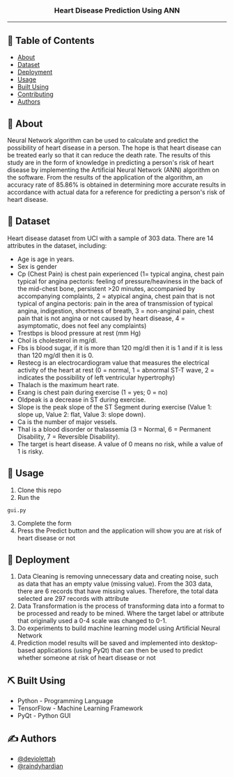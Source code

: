 
<h3 align="center">Heart Disease Prediction Using ANN</h3>


---


## 📝 Table of Contents

- [About](#about)
- [Dataset](#dataset)
- [Deployment](#deployment)
- [Usage](#usage)
- [Built Using](#built_using)
- [Contributing](../CONTRIBUTING.md)
- [Authors](#authors)


## 🧐 About <a name = "about"></a>

Neural Network algorithm can be used to calculate and predict the possibility of heart disease in a person. The hope is that heart disease can be treated early so that it can reduce the death rate. The results of this study are in the form of knowledge in predicting a person's risk of heart disease by implementing the Artificial Neural Network (ANN) algorithm on the software. From the results of the application of the algorithm, an accuracy rate of 85.86% is obtained in determining more accurate results in accordance with actual data for a reference for predicting a person's risk of heart disease.

## 🏁 Dataset <a name = "dataset"></a>

Heart disease dataset from UCI with a sample of 303 data. 
There are 14 attributes in the dataset, including:
- Age is age in years.
- Sex is gender
- Cp (Chest Pain) is chest pain experienced (1= typical angina, chest pain typical for angina pectoris: feeling of pressure/heaviness in the back of the mid-chest bone, persistent >20 minutes, accompanied by accompanying complaints, 2 = atypical angina, chest pain that is not typical of angina pectoris: pain in the area of ​​transmission of typical angina, indigestion, shortness of breath, 3 = non-anginal pain, chest pain that is not angina or not caused by heart disease, 4 = asymptomatic, does not feel any complaints)
- Trestbps is blood pressure at rest (mm Hg)
- Chol is cholesterol in mg/dl.
- Fbs is blood sugar, if it is more than 120 mg/dl then it is 1 and if it is less than 120 mg/dl then it is 0.
- Restecg is an electrocardiogram value that measures the electrical activity of the heart at rest (0 = normal, 1 = abnormal ST-T wave, 2 = indicates the possibility of left ventricular hypertrophy)
- Thalach is the maximum heart rate.
- Exang is chest pain during exercise (1 = yes; 0 = no)
- Oldpeak is a decrease in ST during exercise.
- Slope is the peak slope of the ST Segment during exercise (Value 1: slope up, Value 2: flat, Value 3: slope down).
- Ca is the number of major vessels.
- Thal is a blood disorder or thalassemia (3 = Normal, 6 = Permanent Disability, 7 = Reversible Disability).
- The target is heart disease. A value of 0 means no risk, while a value of 1 is risky. 

## 🎈 Usage <a name="usage"></a>

1. Clone this repo
2. Run the 
```
gui.py
```
3. Complete the form
4. Press the Predict button and the application will show you are at risk of heart disease or not

## 🚀 Deployment <a name = "deployment"></a>

1. Data Cleaning is removing unnecessary data and creating noise, such as data that has an empty value (missing value). From the 303 data, there are 6 records that have missing values. Therefore, the total data selected are 297 records with attribute
2. Data Transformation is the process of transforming data into a format to be processed and ready to be mined. Where the target label or attribute that originally used a 0-4 scale was changed to 0-1.
3. Do experiments to build machine learning model using Artificial Neural Network
4. Prediction model results will be saved and implemented into desktop-based applications (using PyQt) that can then be used to predict whether someone at risk of heart disease or not

## ⛏️ Built Using <a name = "built_using"></a>

- Python - Programming Language
- TensorFlow - Machine Learning Framework
- PyQt - Python GUI

## ✍️ Authors <a name = "authors"></a>

- [@deviolettah](https://github.com/deviolettah) 
- [@raindyhardian](https://github.com/RaindyHardian)


